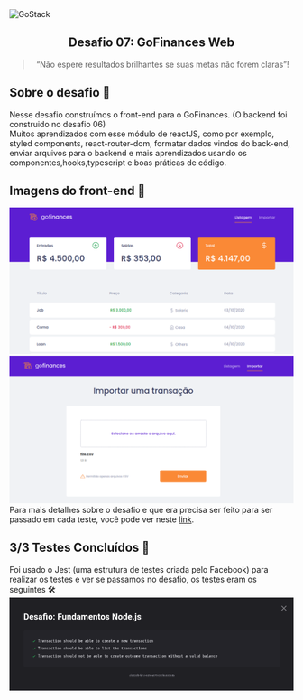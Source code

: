 <img alt="GoStack" src="https://storage.googleapis.com/golden-wind/bootcamp-gostack/header-desafios-new.png" />

<h2 align="center">
  Desafio 07: GoFinances Web
</h2>

<blockquote align="center">“Não espere resultados brilhantes se suas metas não forem claras”!</blockquote>

## Sobre o desafio 💪
Nesse desafio construímos o front-end para o GoFinances. (O backend foi construido no desafio 06) <br>
Muitos aprendizados com esse módulo de reactJS, como por exemplo, styled components, react-router-dom, formatar dados vindos do back-end, enviar arquivos para o 
backend e mais aprendizados usando os componentes,hooks,typescript e boas práticas de código. <br>
## Imagens do front-end 👀
<img src="./github_assets/dashboard.png"></img>
<img src="./github_assets/import.png"></img> <br>
Para mais detalhes sobre o desafio e que era precisa ser feito para ser passado em cada teste, você pode ver neste <a href="https://github.com/rocketseat-education/bootcamp-gostack-desafios/tree/master/desafio-fundamentos-reactjs">link</a>.

## 3/3 Testes Concluídos 🎯
Foi usado o Jest (uma estrutura de testes criada pelo Facebook) para realizar os testes e ver se passamos no desafio, os testes eram os seguintes 🛠 <br>
<img src="./github_assets/testes.png"></img>
